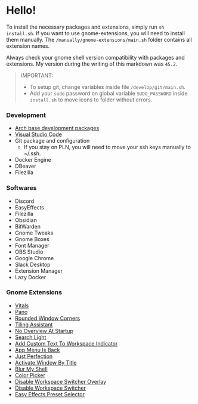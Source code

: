# Hello!

To install the necessary packages and extensions, simply run `sh install.sh`. If you want to use gnome-extensions, you will need to install them manually. The `/manually/gnome-extensions/main.sh` folder contains all extension names.

Always check your gnome shell version compatibility with packages and extensions. My version during the writing of this markdown was `45.2`.

> IMPORTANT:
> - To setup git, change variables inside file `/develop/git/main.sh`.
> - Add your `sudo` password on global variable `SUDO_PASSWORD` inside `install.sh` to move icons to folder without errors.

### Development
- [Arch base development packages](https://archlinux.org/packages/core/any/base-devel/)
- [Visual Studio Code](https://aur.archlinux.org/visual-studio-code-bin.git)
- Git package and configuration
  - If you stay on PLN, you will need to move your ssh keys manually to ~/.ssh.
- Docker Engine
- DBeaver
- Filezilla

### Softwares
- Discord
- EasyEffects
- Filezilla
- Obsidian
- BitWarden
- Gnome Tweaks
- Gnome Boxes
- Font Manager
- OBS Studio
- Google Chrome
- Slack Desktop
- Extension Manager
- Lazy Docker

### Gnome Extensions
- [Vitals](https://github.com/corecoding/Vitals)
- [Pano](https://github.com/oae/gnome-shell-pano)
- [Rounded Window Corners](https://github.com/yilozt/rounded-window-corners)
- [Tiling Assistant](https://github.com/Leleat/Tiling-Assistant)
- [No Overview At Startup](https://github.com/fthx/no-overview)
- [Search Light](https://github.com/icedman/search-light)
- [Add Custom Text To Workspace Indicator](https://github.com/PRATAP-KUMAR/add-custom-text-to-workspace-indicators)
- [App Menu Is Back](https://github.com/fthx/appmenu-is-back)
- [Just Perfection](https://gitlab.gnome.org/jrahmatzadeh/just-perfection)
- [Activate Window By Title](https://github.com/lucaswerkmeister/activate-window-by-title)
- [Blur My Shell](https://github.com/aunetx/blur-my-shell)
- [Color Picker](https://github.com/tuberry/color-picker)
- [Disable Workspace Switcher Overlay](https://github.com/cleardevice/gnome-disable-workspace-switcher)
- [Disable Workspace Switcher](https://github.com/jbradaric/disable-workspace-switcher)
- [Easy Effects Preset Selector](https://github.com/ulville/eepresetselector)